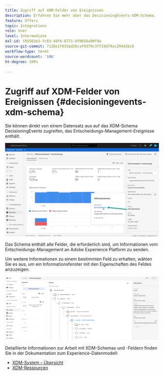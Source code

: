 ```yaml
---
title: Zugriff auf XDM-Felder von Ereignissen
description: Erfahren Sie mehr über das DecisioningEvents-XDM-Schema.
feature: Offers
topic: Integrations
role: User
level: Intermediate
exl-id: f85563e2-fc83-49fb-8771-0f0656a90f9a
source-git-commit: 7138e1f031bd26caf9379c3ff19d79ac29442bc6
workflow-type: tm+mt
source-wordcount: '106'
ht-degree: 100%

---
```


# Zugriff auf XDM-Felder von Ereignissen {#decisioningevents-xdm-schema}

Sie können direkt von einem Datensatz aus auf das XDM-Schema DecisioningEvents zugreifen, das Entscheidungs-Management-Ereignisse enthält.

![](../../assets/access-schema.png)

Das Schema enthält alle Felder, die erforderlich sind, um Informationen vom Entscheidungs-Management an Adobe Experience Platform zu senden.

Um weitere Informationen zu einem bestimmten Feld zu erhalten, wählen Sie es aus, um ein Informationsfenster mit den Eigenschaften des Feldes anzuzeigen.

![](../../assets/schema-fields.png)

Detaillierte Informationen zur Arbeit mit XDM-Schemas und -Feldern finden Sie in der Dokumentation zum Experience-Datenmodell:

* [XDM-System – Übersicht](https://experienceleague.adobe.com/docs/experience-platform/xdm/home.html?lang=de)
* [XDM-Ressourcen](https://experienceleague.adobe.com/docs/experience-platform/xdm/ui/explore.html?lang=de)
